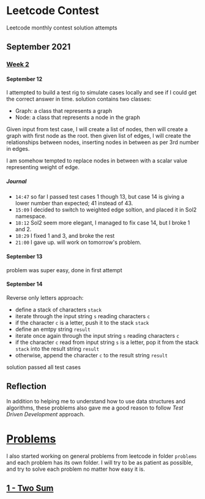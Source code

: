 # Leetcode Contest
Leetcode monthly contest solution attempts 

## September 2021 
### [Week 2](https://leetcode.com/explore/challenge/card/september-leetcoding-challenge-2021/637/week-2-september-8th-september-14th/)
#### September 12
I attempted to build a test rig to simulate cases locally and see if I could get the correct answer in time. 
solution contains two classes:
* Graph: a class that represents a graph
* Node: a class that represents a node in the graph

Given input from test case, I will create a list of nodes, then will create a graph with first node as the root.
then given list of edges, I will create the relationships between nodes, inserting nodes in between as per 3rd number in edges.

I am somehow tempted to replace nodes in between with a scalar value representing weight of edge.

##### Journal 
* `14:47` so far I passed test cases 1 though 13, but case 14 is giving a lower number than expected; 41 instead of 43.
* `15:09` I decided to switch to weighted edge soltion, and placed it in Sol2 namespace.
* `18:12` Sol2 seem more elegant, I managed to fix case 14, but I broke 1 and 2.
* `18:29` I fixed 1 and 3, and broke the rest
* `21:00` I gave up. will work on tomorrow's problem.

#### September 13
problem was super easy, done in first attempt 

#### September 14
Reverse only letters
approach:
* define a stack of characters `stack`
* iterate through the input string `s` reading characters `c`
* if the character `c` is a letter, push it to the stack `stack`
* define an emtpy string `result`
* iterate once again through the input string `s` reading characters `c`
* if the character `c` read from input string `s` is a letter, pop it from the stack `stack` into the result string `result`
* otherwise, append the character `c` to the result string `result`

solution passed all test cases

## Reflection 
In addition to helping me to understand how to use data structures and algorithms, these problems also gave me a good reason to follow _Test Driven Development_ approach.

# [Problems](https://leetcode.com/problemset/all) 
I also started working on general problems from leetcode in folder `problems` and each problem has its own folder.
I will try to be as patient as possible, and try to solve each problem no matter how easy it is.

## [1 - Two Sum](https://leetcode.com/problems/two-sum/)
